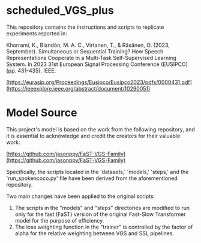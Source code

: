 # scheduled_VGS_plus

This repository contains the instructions and scripts to replicate experiments reported in:

Khorrami, K., Blandón, M. A. C., Virtanen, T., & Räsänen, O. (2023, September). Simultaneous or Sequential Training? How Speech Representations Cooperate in a Multi-Task Self-Supervised Learning System. In 2023 31st European Signal Processing Conference (EUSIPCO) (pp. 431-435). IEEE.

[https://eurasip.org/Proceedings/Eusipco/Eusipco2023/pdfs/0000431.pdf](https://ieeexplore.ieee.org/abstract/document/10290051)

# Model Source

This project's model is based on the work from the following repository, and it is essential to acknowledge and credit the creators for their valuable work:

[https://github.com/jasonppy/FaST-VGS-Family](https://github.com/jasonppy/FaST-VGS-Family)

Specifically, the scripts located in the 'datasets,' 'models,' 'steps,' and the 'run_spokencoco.py' file have been derived from the aforementioned repository.

Two main changes have been applied to the original scripts:

1. The scripts in the "models" and "steps" directories are modified to run only for the fast (FaST) version of the original Fast-Slow Transformer model for the purpose of efficiency.
2. The loss weighting function in the "trainer" is controlled by the factor of alpha for the relative weighting between VGS and SSL pipelines.

